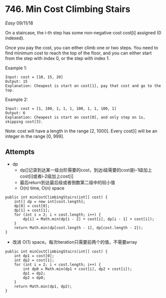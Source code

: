 # 746. Min Cost Climbing Stairs
*Easy*
09/11/18

On a staircase, the i-th step has some non-negative cost cost[i] assigned (0 indexed).

Once you pay the cost, you can either climb one or two steps. You need to find minimum cost to reach the top of the floor, and you can either start from the step with index 0, or the step with index 1.

Example 1:
```
Input: cost = [10, 15, 20]
Output: 15
Explanation: Cheapest is start on cost[1], pay that cost and go to the top.
```
Example 2:
```
Input: cost = [1, 100, 1, 1, 1, 100, 1, 1, 100, 1]
Output: 6
Explanation: Cheapest is start on cost[0], and only step on 1s, skipping cost[3].
```
Note:
cost will have a length in the range [2, 1000].
Every cost[i] will be an integer in the range [0, 999].

## Attempts
* dp
  - dp[]记录到达某一级台阶需要的cost，到达i级需要的cost是i-1级加上cost[i]或者i-2级加上cost[i]
  - 最后return到达最后级或者倒数第二级中的较小值
  - O(n) time, O(n) space
```
public int minCostClimbingStairs(int[] cost) {
    int[] dp = new int[cost.length];
    dp[0] = cost[0];
    dp[1] = cost[1];
    for (int i = 2; i < cost.length; i++) {
        dp[i] = Math.min(dp[i - 2] + cost[i], dp[i - 1] + cost[i]);
    }
    return Math.min(dp[cost.length - 1], dp[cost.length - 2]);
}
```
* 改进 O(1) space。每次iteration只需要前两个的值，不需要array
```
public int minCostClimbingStairs(int[] cost) {
    int dp1 = cost[0];
    int dp2 = cost[1];
    for (int i = 2; i < cost.length; i++) {
        int dp0 = Math.min(dp1 + cost[i], dp2 + cost[i]);
        dp1 = dp2;
        dp2 = dp0;
    }
    return Math.min(dp1, dp2);
}
```
